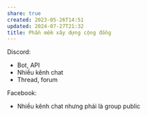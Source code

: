 ```yaml
---
share: true
created: 2023-05-26T14:51
updated: 2024-07-27T21:32
title: Phần mềm xây dựng cộng đồng
---
```

Discord:
- Bot, API
- Nhiều kênh chat
- Thread, forum

Facebook:
- Nhiều kênh chat nhưng phải là group public
